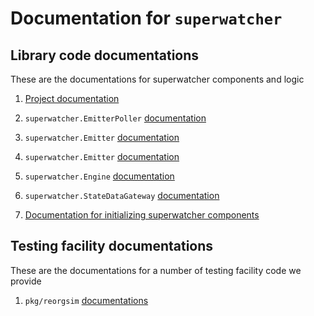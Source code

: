 # Documentation for `superwatcher`

## Library code documentations

These are the documentations for superwatcher components and logic

1. [Project documentation](../)

2. `superwatcher.EmitterPoller` [documentation](../internal/poller/)

3. `superwatcher.Emitter` [documentation](../internal/emitter/)

4. `superwatcher.Emitter` [documentation](../internal/emitter/)

5. `superwatcher.Engine` [documentation](../internal/engine/)

6. `superwatcher.StateDataGateway` [documentation](../pkg/datagateway/)

7. [Documentation for initializing superwatcher components](../pkg/components/)

## Testing facility documentations

These are the documentations for a number of testing facility code we provide

1. `pkg/reorgsim` [documentations](../pkg/reorgsim/)
